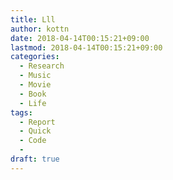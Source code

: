 ```yaml
---
title: Lll
author: kottn
date: 2018-04-14T00:15:21+09:00
lastmod: 2018-04-14T00:15:21+09:00
categories:
  - Research
  - Music
  - Movie
  - Book
  - Life
tags:
  - Report
  - Quick
  - Code
  - 
draft: true
---
```


